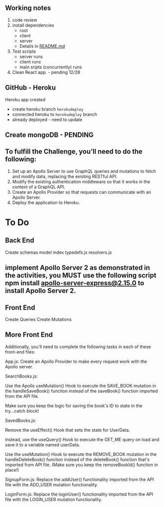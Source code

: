 ## Working notes

1. code review
2. install dependencies
   - root
   - client
   - server
   - Details in [README.md](https://github.com/DuckArroyo/BookSearch/blob/main/README.md)
3. Test scripts
   - server runs
   - client runs
   - main sripts (concurrently) runs
4. Clean React app. - pending 12/28

## GitHub - Heroku

Heroku app created

- create heroku branch `herokudeploy`
- connected heroku to `herokudeploy` branch
- already deployed - need to update

## Create mongoDB - PENDING

## To fulfill the Challenge, you’ll need to do the following:

1. Set up an Apollo Server to use GraphQL queries and mutations to fetch and modify data, replacing the existing RESTful API.
2. Modify the existing authentication middleware so that it works in the context of a GraphQL API.
3. Create an Apollo Provider so that requests can communicate with an Apollo Server.
4. Deploy the application to Heroku.

# To Do

## Back End

Create schemas model
index
typedefs.js
resolvers.js

## implement Apollo Server 2 as demonstrated in the activities, you MUST use the following script npm install apollo-server-express@2.15.0 to install Apollo Server 2.

## Front End

Create Queries
Create Mutations

## More Front End

Additionally, you’ll need to complete the following tasks in each of these front-end files:

App.js: Create an Apollo Provider to make every request work with the Apollo server.

SearchBooks.js:

Use the Apollo useMutation() Hook to execute the SAVE_BOOK mutation in the handleSaveBook() function instead of the saveBook() function imported from the API file.

Make sure you keep the logic for saving the book's ID to state in the try...catch block!

SavedBooks.js:

Remove the useEffect() Hook that sets the state for UserData.

Instead, use the useQuery() Hook to execute the GET_ME query on load and save it to a variable named userData.

Use the useMutation() Hook to execute the REMOVE_BOOK mutation in the handleDeleteBook() function instead of the deleteBook() function that's imported from API file. (Make sure you keep the removeBookId() function in place!)

SignupForm.js: Replace the addUser() functionality imported from the API file with the ADD_USER mutation functionality.

LoginForm.js: Replace the loginUser() functionality imported from the API file with the LOGIN_USER mutation functionality.
